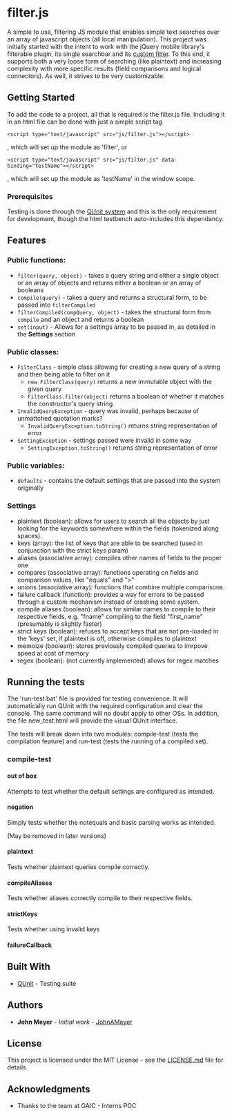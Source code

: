 # filter.js
A simple to use, filtering JS module that enables simple text searches over an array of javascript objects (all local manipulation).
This project was initially started with the intent to work with the jQuery mobile library's filterable plugin, its single searchbar and its [custom filter](https://api.jquerymobile.com/filterable/#custom-filter-example).
To this end, it supports both a very loose form of searching (like plaintext) and increasing complexity with more specific results (field comparisons and logical connectors).
As well, it strives to be very customizable.

## Getting Started

To add the code to a project, all that is required is the filter.js file. Including it in an html file can be done with just a simple script tag
```
<script type="text/javascript" src="js/filter.js"></script>
```
, which will set up the module as 'filter', or 
```
<script type="text/javascript" src="js/filter.js" data-binding="testName"></script>
```
, which will set up the module as 'testName' in the window scope.

### Prerequisites

Testing is done through the [QUnit system](https://api.qunitjs.com/) and this is the only requirement for development, though the html testbench auto-includes this dependancy.

## Features

### Public functions:
* ```filter(query, object)``` -  takes a query string and either a single object or an array of objects and returns either a boolean or an array of booleans
* ```compile(query)``` - takes a query and returns a structural form, to be passed into ```filterCompiled```
* ```filterCompiled(compQuery, object)``` - takes the structural form from ```compile``` and an object and returns a boolean
* ```set(input)``` - Allows for a settings array to be passed in, as detailed in the **Settings** section

### Public classes:
* ```FilterClass``` - simple class allowing for creating a new query of a string and then being able to filter on it
	- ```new FilterClass(query)``` returns a new immutable object with the given query
	- ```FilterClass.filter(object)``` returns a boolean of whether it matches the constructor's query string
* ```InvalidQueryException``` - query was invalid, perhaps because of unmattched quotation marks?
	- ```InvalidQueryException.toString()```  returns string representation of error
* ```SettingException``` - settings passed were invalid in some way
	- ```SettingException.toString()```  returns string representation of error

### Public variables:
* ```defaults``` - contains the default settings that are passed into the system originally

### Settings
* plaintext (boolean): allows for users to search all the objects by just looking for the keywords somewhere within the fields (tokenized along spaces).
* keys (array): the list of keys that are able to be searched (used in conjunction with the strict keys param)
* aliases (associative array): compiles other names of fields to the proper one
* compares (associative array): functions operating on fields and comparison values, like "equals" and ">"
* unions (associative array): functions that combine multiple comparisons
* failure callback (function): provides a way for errors to be passed through a custom mechanism instead of crashing some system.
* compile aliases (boolean): allows for similar names to compile to their respective fields, e.g. "fname" compiling to the field "first_name" (presumably is slightly faster)
* strict keys (boolean): refuses to accept keys that are not pre-loaded in the 'keys' set, if plaintext is off, otherwise compiles to plaintext
* memoize (boolean): stores previously compiled queries to imrpove speed at cost of memory
* regex (boolean): (not currently implemented) allows for regex matches

## Running the tests

The 'run-test.bat' file is provided for testing convenience. It will automatically run QUnit with the required configuration and clear the console. The same command will no doubt apply to other OSs. In addition, the file new_test.html will provide the visual QUnit interface.

The tests will break down into two modules: compile-test (tests the compilation feature) and run-test (tests the running of a compiled set).

### compile-test

#### out of box

Attempts to test whether the default settings are configured as intended.

#### negation

Simply tests whether the notequals and basic parsing works as intended.

(May be removed in later versions)

#### plaintext

Tests whether plaintext queries compile correctly.

#### compileAliases

Tests whether aliases correctly compile to their respective fields.

#### strictKeys

Tests whether using invalid keys

#### failureCallback

## Built With

* [QUnit](https://api.qunitjs.com/) - Testing suite

## Authors

* **John Meyer** - *Initial work* - [JohnAMeyer](https://github.com/johnameyer)

## License

This project is licensed under the MIT License - see the [LICENSE.md](LICENSE.md) file for details

## Acknowledgments

* Thanks to the team at GAIC - Interns POC
